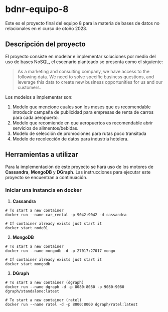 # bdnr-equipo-8

Este es el proyecto final del equipo 8 para la materia de bases de datos no relacionales en el curso de otoño 2023.

## Descripción del proyecto

El proyecto consiste en modelar e implementar soluciones por medio del uso de bases NoSQL, el escenario planteado se presenta como el siguiente:

> As a marketing and consulting company, we have access to the following data. We need to solve specific business questions, and leverage this data to create new business opportunities for us and our customers.

Los modelos a implementar son:
1. Modelo que mencione cuales son los meses que es recomendable introducir campaña de publicidad para empresas de renta de carros para cada aeropuerto.
2. Modelo que recomiende en que aeropuertos es recomendable abrir servicios de alimentos/bebidas.
3. Modelo de selección de promociones para rutas poco transitada
4. Modelo de recolección de datos para industria hotelera.

## Herramientas a utilizar

Para la implementación de este proyecto se hará uso de los motores de **Cassandra**, **MongoDB** y **DGraph**. Las instrucciones para ejecutar este proyecto se encuentran a continuación.

### Iniciar una instancia en docker

  1. **Cassandra**
  ```
# To start a new container
docker run --name car_rental -p 9042:9042 -d cassandra

# If container already exists just start it
docker start node01
```
  2. **MongoDB**
```
# To start a new container
docker run --name mongodb -d -p 27017:27017 mongo

# If container already exists just start it
docker start mongodb
```
  3. **DGraph**
```
# To start a new container (dgraph)
docker run --name dgraph -d -p 8080:8080 -p 9080:9080  dgraph/standalone:latest

# To start a new container (ratel)
docker run --name ratel -d -p 8000:8000 dgraph/ratel:latest
```

